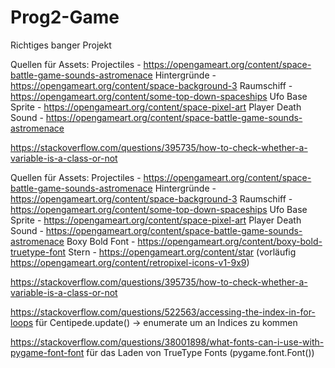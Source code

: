 # Prog2-Game
Richtiges banger Projekt

Quellen für Assets:
Projectiles         -  https://opengameart.org/content/space-battle-game-sounds-astromenace
Hintergründe        -  https://opengameart.org/content/space-background-3
Raumschiff          -  https://opengameart.org/content/some-top-down-spaceships
Ufo Base Sprite     -  https://opengameart.org/content/space-pixel-art
Player Death Sound  -  https://opengameart.org/content/space-battle-game-sounds-astromenace

https://stackoverflow.com/questions/395735/how-to-check-whether-a-variable-is-a-class-or-not

Quellen für Assets:
Projectiles         -  https://opengameart.org/content/space-battle-game-sounds-astromenace
Hintergründe        -  https://opengameart.org/content/space-background-3
Raumschiff          -  https://opengameart.org/content/some-top-down-spaceships
Ufo Base Sprite     -  https://opengameart.org/content/space-pixel-art
Player Death Sound  -  https://opengameart.org/content/space-battle-game-sounds-astromenace
Boxy Bold Font      -  https://opengameart.org/content/boxy-bold-truetype-font
Stern               -  https://opengameart.org/content/star
(vorläufig https://opengameart.org/content/retropixel-icons-v1-9x9)

https://stackoverflow.com/questions/395735/how-to-check-whether-a-variable-is-a-class-or-not

https://stackoverflow.com/questions/522563/accessing-the-index-in-for-loops für Centipede.update() -> enumerate um an Indices zu kommen

https://stackoverflow.com/questions/38001898/what-fonts-can-i-use-with-pygame-font-font für das Laden von TrueType Fonts (pygame.font.Font())
